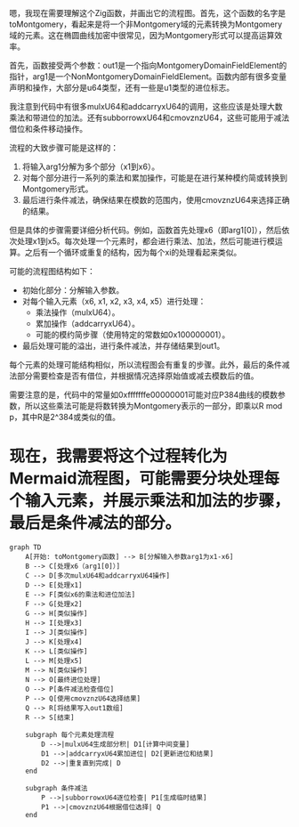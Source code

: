 嗯，我现在需要理解这个Zig函数，并画出它的流程图。首先，这个函数的名字是toMontgomery，看起来是将一个非Montgomery域的元素转换为Montgomery域的元素。这在椭圆曲线加密中很常见，因为Montgomery形式可以提高运算效率。

首先，函数接受两个参数：out1是一个指向MontgomeryDomainFieldElement的指针，arg1是一个NonMontgomeryDomainFieldElement。函数内部有很多变量声明和操作，大部分是u64类型，还有一些是u1类型的进位标志。

我注意到代码中有很多mulxU64和addcarryxU64的调用，这些应该是处理大数乘法和带进位的加法。还有subborrowxU64和cmovznzU64，这些可能用于减法借位和条件移动操作。

流程的大致步骤可能是这样的：

1. 将输入arg1分解为多个部分（x1到x6）。
2. 对每个部分进行一系列的乘法和累加操作，可能是在进行某种模约简或转换到Montgomery形式。
3. 最后进行条件减法，确保结果在模数的范围内，使用cmovznzU64来选择正确的结果。

但是具体的步骤需要详细分析代码。例如，函数首先处理x6（即arg1[0]），然后依次处理x1到x5。每次处理一个元素时，都会进行乘法、加法，然后可能进行模运算。之后有一个循环或重复的结构，因为每个xi的处理看起来类似。

可能的流程图结构如下：

- 初始化部分：分解输入参数。
- 对每个输入元素（x6, x1, x2, x3, x4, x5）进行处理：
  - 乘法操作（mulxU64）。
  - 累加操作（addcarryxU64）。
  - 可能的模约简步骤（使用特定的常数如0x100000001）。
- 最后处理可能的溢出，进行条件减法，并存储结果到out1。

每个元素的处理可能结构相似，所以流程图会有重复的步骤。此外，最后的条件减法部分需要检查是否有借位，并根据情况选择原始值或减去模数后的值。

需要注意的是，代码中的常量如0xfffffffe00000001可能对应P384曲线的模数参数，所以这些乘法可能是将数转换为Montgomery表示的一部分，即乘以R mod p，其中R是2^384或类似的值。

现在，我需要将这个过程转化为Mermaid流程图，可能需要分块处理每个输入元素，并展示乘法和加法的步骤，最后是条件减法的部分。
================================================
```mermaid
graph TD
    A[开始: toMontgomery函数] --> B[分解输入参数arg1为x1-x6]
    B --> C[处理x6（arg1[0]）]
    C --> D[多次mulxU64和addcarryxU64操作]
    D --> E[处理x1]
    E --> F[类似x6的乘法和进位加法]
    F --> G[处理x2]
    G --> H[类似操作]
    H --> I[处理x3]
    I --> J[类似操作]
    J --> K[处理x4]
    K --> L[类似操作]
    L --> M[处理x5]
    M --> N[类似操作]
    N --> O[最终进位处理]
    O --> P[条件减法检查借位]
    P --> Q[使用cmovznzU64选择结果]
    Q --> R[将结果写入out1数组]
    R --> S[结束]

    subgraph 每个元素处理流程
        D -->|mulxU64生成部分积| D1[计算中间变量]
        D1 -->|addcarryxU64累加进位| D2[更新进位和结果]
        D2 -->|重复直到完成| D
    end

    subgraph 条件减法
        P -->|subborrowxU64逐位检查| P1[生成临时结果]
        P1 -->|cmovznzU64根据借位选择| Q
    end
```